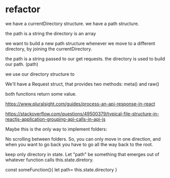 # refactor

we have a currentDirectory structure.
we have a path structure.

the path is a string
the directory is an array

we want to build a new path structure whenever we move to a different directory,
    by joining the currentDirectory.

the path is a string passed to our get requests.
the directory is used to build our path. (path)

we use our directory structure to

We'll have a Request struct, that provides two methods: meta() and raw()

both functions return some value.

https://www.pluralsight.com/guides/process-an-api-response-in-react

https://stackoverflow.com/questions/49500379/typical-file-structure-in-reactjs-application-grouping-api-calls-in-api-js

Maybe this is the only way to implement folders:

No scrolling between folders. So, you can only move in one direction, and when you want to go back
you have to go all the way back to the root.

keep only directory in state. Let "path" be something that emerges out of whatever function calls this.state.diretory.

const someFunction(){
    let path=  this.state.directory
}
